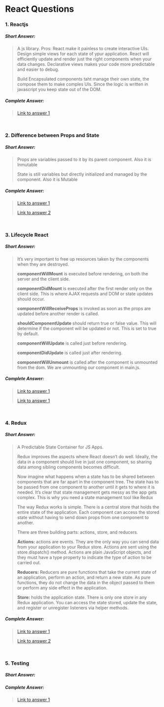 # React Questions

### 1. Reactjs
>
##### Short Answer:
>
> A js library. 
> Pros: 
> React make it painless to create interactive UIs. Design simple views for each state of ypur application. React will efficiently update and render just the right components when your data changes.
> Declarative views makes your code more predictable and easier to debug.
>
> Build Encapsulated components taht manage their own state, the compose them to make comples UIs. Since the logic is written in javascript you keep state out of the DOM.
>
>
##### Complete Answer:
>
> [Link to answer 1](https://reactjs.org/)
>

<br />

### 2. Difference between Props and State
>
##### Short Answer:
>
> Props are variables passed to it by its parent component. Also it is Inmutable
>
> State is still variables but directly initialized and managed by the component. Also it is Mutable
>
##### Complete Answer:
>
> [Link to answer 1](https://flaviocopes.com/react-state-vs-props/)
>
> [Link to answer 2](https://stackoverflow.com/questions/27991366/what-is-the-difference-between-state-and-props-in-react#:~:text=Basically%2C%20the%20difference%20is%20that,a%20function%20with%20certain%20parameters.)

<br />

### 3. Lifecycle React
>
##### Short Answer:
>
> It’s very important to free up resources taken by the components when they are destroyed.
> 
> **componentWillMount** is executed before rendering, on both the server and the client side.
>
> **componentDidMount** is executed after the first render only on the client side. This is where AJAX requests and DOM or state updates should occur. 
>
> **componentWillReceiveProps** is invoked as soon as the props are updated before another render is called.
>
> **shouldComponentUpdate** should return true or false value. This will determine if the component will be updated or not. This is set to true by default.
>
> **componentWillUpdate** is called just before rendering.
>
> **componentDidUpdate** is called just after rendering.
>
> **componentWillUnmount** is called after the component is unmounted from the dom. We are unmounting our component in main.js.
>
##### Complete Answer:
>
> [Link to answer 1](https://reactjs.org/docs/state-and-lifecycle.html)
>
> [Link to answer 1](https://www.tutorialspoint.com/reactjs/reactjs_component_life_cycle.htm)
>

<br />

### 4. Redux
>
##### Short Answer:
>
> A Predictable State Container for JS Apps.
>
> Redux improves the aspects where React doesn’t do well. Ideally, the data in a component should live in just one component, so sharing data among sibling components becomes difficult.
>
> Now imagine what happens when a state has to be shared between components that are far apart in the component tree. The state has to be passed from one component to another until it gets to where it is needed. It’s clear that state management gets messy as the app gets complex. This is why you need a state management tool like Redux
>
> The way Redux works is simple. There is a central store that holds the entire state of the application. Each component can access the stored state without having to send down props from one component to another.
>
> There are three building parts: actions, store, and reducers.
>
> **Actions:** actions are events. They are the only way you can send data from your application to your Redux store. Actions are sent using the store.dispatch() method. Actions are plain JavaScript objects, and they must have a type property to indicate the type of action to be carried out.
>
> **Reducers:** Reducers are pure functions that take the current state of an application, perform an action, and return a new state. As pure functions, they do not change the data in the object passed to them or perform any side effect in the application.
>
> **Store:** holds the application state. There is only one store in any Redux application. You can access the state stored, update the state, and register or unregister listeners via helper methods.
>
>
##### Complete Answer:
>
> [Link to answer 1](https://redux.js.org/introduction/getting-started)
>
> [Link to answer 2](https://blog.logrocket.com/why-use-redux-reasons-with-clear-examples-d21bffd5835/)
>

<br />

### 5. Testing
>
##### Short Answer:
>
> 
>
>
##### Complete Answer:
>
> [Link to answer 1](https://babeljs.io/docs/en/)
>
